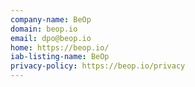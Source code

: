 ```yaml
---
company-name: BeOp
domain: beop.io
email: dpo@beop.io
home: https://beop.io/
iab-listing-name: BeOp
privacy-policy: https://beop.io/privacy
---
```




